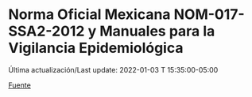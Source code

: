 # Norma Oficial Mexicana NOM-017-SSA2-2012 y Manuales para la Vigilancia Epidemiológica

Última actualización/Last update: 2022-01-03 T 15:35:00-05:00

 [Fuente](https://www.gob.mx/salud/documentos/manuales-para-la-vigilancia-epidemiologica-102563)
